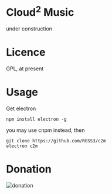 Cloud<sup>2</sup> Music
===
under construction

Licence
===
GPL, at present


Usage
===
Get electron
```
npm install electron -g
```

you may use cnpm instead, then

```
git clone https://github.com/RGSS3/c2m
electron c2m
```


Donation
===
![donation](https://cdn.rawgit.com/RGSS3/c2m/dc5aa7f1/donation.png)
